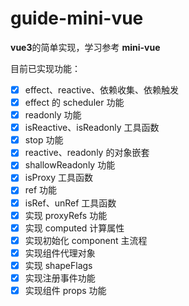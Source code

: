 **guide-mini-vue**
===
**vue3**的简单实现，学习参考 **mini-vue**

目前已实现功能：

+ [x]  effect、reactive、依赖收集、依赖触发
+ [x] effect 的 scheduler 功能
+ [x] readonly 功能
+ [x] isReactive、isReadonly 工具函数
+ [x] stop 功能
+ [x] reactive、readonly 的对象嵌套
+ [x] shallowReadonly 功能
+ [x] isProxy 工具函数
+ [x] ref 功能
+ [x] isRef、unRef 工具函数
+ [x] 实现 proxyRefs 功能
+ [x] 实现 computed 计算属性
+ [x] 实现初始化 component 主流程
+ [x] 实现组件代理对象
+ [x] 实现 shapeFlags
+ [x] 实现注册事件功能
+ [x] 实现组件 props 功能
